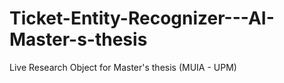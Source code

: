 # Ticket-Entity-Recognizer---AI-Master-s-thesis
Live Research Object for Master's thesis (MUIA - UPM)
